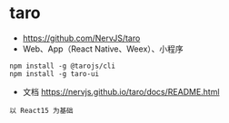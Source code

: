 # taro 

- https://github.com/NervJS/taro
- Web、App（React Native、Weex）、小程序

```
npm install -g @tarojs/cli
npm install -g taro-ui
```

- 文档 https://nervjs.github.io/taro/docs/README.html

```
以 React15 为基础
```